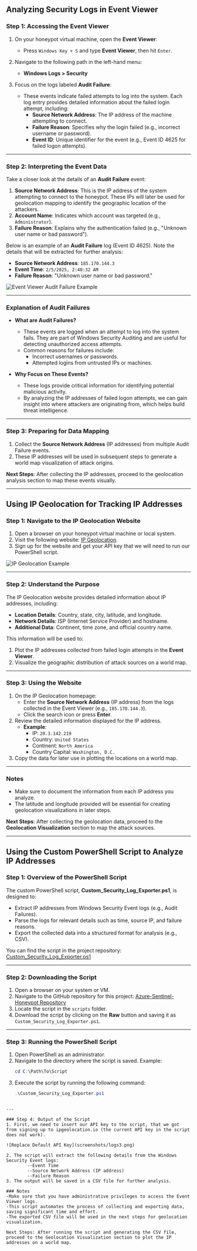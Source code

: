 ## Analyzing Security Logs in Event Viewer

### Step 1: Accessing the Event Viewer
1. On your honeypot virtual machine, open the **Event Viewer**:
   - Press `Windows Key + S` and type **Event Viewer**, then hit `Enter`.

2. Navigate to the following path in the left-hand menu:
   - **Windows Logs > Security**

3. Focus on the logs labeled **Audit Failure**:
   - These events indicate failed attempts to log into the system. Each log entry provides detailed information about the failed login attempt, including:
     - **Source Network Address**: The IP address of the machine attempting to connect.
     - **Failure Reason**: Specifies why the login failed (e.g., incorrect username or password).
     - **Event ID**: Unique identifier for the event (e.g., Event ID 4625 for failed logon attempts).

---

### Step 2: Interpreting the Event Data
Take a closer look at the details of an **Audit Failure** event:
1. **Source Network Address**: This is the IP address of the system attempting to connect to the honeypot. These IPs will later be used for geolocation mapping to identify the geographic location of the attackers.
2. **Account Name**: Indicates which account was targeted (e.g., `Administrator`).
3. **Failure Reason**: Explains why the authentication failed (e.g., "Unknown user name or bad password").

Below is an example of an **Audit Failure** log (Event ID 4625). Note the details that will be extracted for further analysis:
- **Source Network Address**: `185.170.144.3`
- **Event Time**: `2/5/2025, 2:40:32 AM`
- **Failure Reason**: "Unknown user name or bad password."

![Event Viewer Audit Failure Example](screenshots/logs1.png)

---

### Explanation of Audit Failures
- **What are Audit Failures?**
  - These events are logged when an attempt to log into the system fails. They are part of Windows Security Auditing and are useful for detecting unauthorized access attempts.
  - Common reasons for failures include:
    - Incorrect usernames or passwords.
    - Attempted logins from untrusted IPs or machines.
  
- **Why Focus on These Events?**
  - These logs provide critical information for identifying potential malicious activity.
  - By analyzing the IP addresses of failed logon attempts, we can gain insight into where attackers are originating from, which helps build threat intelligence.

---

### Step 3: Preparing for Data Mapping
1. Collect the **Source Network Address** (IP addresses) from multiple Audit Failure events.
2. These IP addresses will be used in subsequent steps to generate a world map visualization of attack origins.

**Next Steps**: After collecting the IP addresses, proceed to the geolocation analysis section to map these events visually.

---

## Using IP Geolocation for Tracking IP Addresses

### Step 1: Navigate to the IP Geolocation Website
1. Open a browser on your honeypot virtual machine or local system.
2. Visit the following website: [IP Geolocation](https://ipgeolocation.io).
3. Sign up for the website and get your API key that we will need to run our PowerShell script.

![IP Geolocation Example](screenshots/logs2.png)

---

### Step 2: Understand the Purpose
The IP Geolocation website provides detailed information about IP addresses, including:
- **Location Details**: Country, state, city, latitude, and longitude.
- **Network Details**: ISP (Internet Service Provider) and hostname.
- **Additional Data**: Continent, time zone, and official country name.

This information will be used to:
1. Plot the IP addresses collected from failed login attempts in the **Event Viewer**.
2. Visualize the geographic distribution of attack sources on a world map.

---

### Step 3: Using the Website
1. On the IP Geolocation homepage:
   - Enter the **Source Network Address** (IP address) from the logs collected in the Event Viewer (e.g., `185.170.144.3`).
   - Click the search icon or press **Enter**.
2. Review the detailed information displayed for the IP address.
   - **Example**:
     - IP: `20.3.142.219`
     - Country: `United States`
     - Continent: `North America`
     - Country Capital: `Washington, D.C.`
3. Copy the data for later use in plotting the locations on a world map.

---

### Notes
- Make sure to document the information from each IP address you analyze.
- The latitude and longitude provided will be essential for creating geolocation visualizations in later steps.

**Next Steps**: After collecting the geolocation data, proceed to the **Geolocation Visualization** section to map the attack sources.

---

## Using the Custom PowerShell Script to Analyze IP Addresses

### Step 1: Overview of the PowerShell Script
The custom PowerShell script, **Custom_Security_Log_Exporter.ps1**, is designed to:
- Extract IP addresses from Windows Security Event logs (e.g., Audit Failures).
- Parse the logs for relevant details such as time, source IP, and failure reasons.
- Export the collected data into a structured format for analysis (e.g., CSV).

You can find the script in the project repository:
[Custom_Security_Log_Exporter.ps1](https://github.com/Venom8X/Azure-Sentinel-Honeypot/blob/main/scripts/Custom_Security_Log_Exporter.ps1)

---

### Step 2: Downloading the Script
1. Open a browser on your system or VM.
2. Navigate to the GitHub repository for this project:
   [Azure-Sentinel-Honeypot Repository](https://github.com/Venom8X/Azure-Sentinel-Honeypot)
3. Locate the script in the `scripts` folder.
4. Download the script by clicking on the **Raw** button and saving it as `Custom_Security_Log_Exporter.ps1`.

---

### Step 3: Running the PowerShell Script
1. Open PowerShell as an administrator.
2. Navigate to the directory where the script is saved. Example:
   ```powershell
   cd C:\Path\To\Script
3. Execute the script by running the following command:
   ```powershell
   .\Custom_Security_Log_Exporter.ps1
```

---

### Step 4: Output of the Script
1. First, we need to insert our API key to the script, that we got from signing up to ipgeolocation.io (the current API key in the script does not work).

![Replace Default API Key](screenshots/logs3.png)

2. The script will extract the following details from the Windows Security Event logs:
        --Event Time
        --Source Network Address (IP address)
        --Failure Reason
3. The output will be saved in a CSV file for further analysis.

### Notes
-Make sure that you have administrative privileges to access the Event Viewer logs.
-This script automates the process of collecting and exporting data, saving significant time and effort.
-The exported CSV file will be used in the next steps for geolocation visualization.

Next Steps: After running the script and generating the CSV file, proceed to the Geolocation Visualization section to plot the IP addresses on a world map.